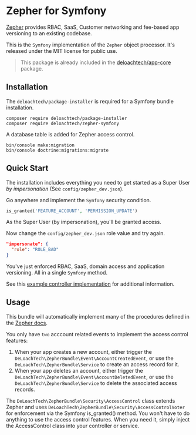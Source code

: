 Zepher for Symfony
==================

[Zepher](https://zepher.io) provides RBAC, SaaS, Customer networking and fee-based app versioning to an existing codebase.

This is the `Symfony` implementation of the `Zepher` object processor. It's released under the MIT license for public use.

> This package is already included in the [deloachtech/app-core](https://github.com/deloachtech/app-core) package.

Installation
------------

The `deloachtech/package-installer` is required for a Symfony bundle installation.

    composer require deloachtech/package-installer
    composer require deloachtech/zepher-symfony


A database table is added for Zepher access control.

    bin/console make:migration
    bin/console doctrine:migrations:migrate


Quick Start
-----------

The installation includes everything you need to get started as a Super User _by impersonation_ (See `config/zepher_dev.json`).

Go anywhere and implement the `Symfony` security condition.
```php 
is_granted('FEATURE_ACCOUNT', 'PERMISSION_UPDATE')
``` 
As the Super User (by impersonation), you'll be granted access.

Now change the  `config/zepher_dev.json` role value and try again.

```json
"impersonate": {
  "role": "ROLE_BAD"
}
```

You've just enforced RBAC, SaaS, domain access and application versioning. All in a single `Symfony` method.

See this [example controller implementation](https://github.com/deloachtech/app-core/blob/master/src/Controller/AccessController.php) for additional information.

Usage
-----

This bundle will automatically implement many of the procedures defined in the [Zepher docs](https://zepher.io/docs).

You only have `two` acccount related events to implement the access control features:

1. When your app creates a new account, either trigger the `DeLoachTech\ZepherBundle\Event\AccountCreatedEvent`, or use the `DeLoachTech\ZepherBundle\Service` to create an access record for it.
2. When your app deletes an account, either trigger the `DeLoachTech\ZepherBundle\Event\AccountDeletedEvent`, or use the `DeLoachTech\ZepherBundle\Service` to delete the associated access records.

The `DeLoachTech\ZepherBundle\Security\AccessControl` class extends Zepher and uses `DeLoachTech\ZepherBundle\Security\AccessControlVoter` for enforcement via the Symfony is_granted() method. You won't have to do anything to use the access control features. When you need it, simply inject the AccessControl class into your controller or service.
